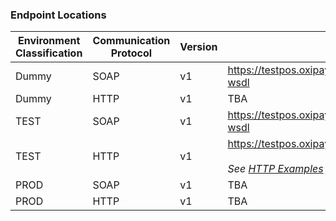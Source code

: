<h3>Endpoint Locations</h3>

Environment<br/>Classification | Communication<br/>Protocol | Version | URL
----------|----------|----------|----------
Dummy | SOAP | v1 | <a href="https://testpos.oxipay.com.au/soap/v1/TestService.svc?wsdl">https://testpos.oxipay.com.au/soap/v1/TestService.svc?wsdl</a>
Dummy | HTTP | v1 | TBA
TEST | SOAP | v1 | <a href="https://testpos.oxipay.com.au/soap/v1/Service.svc?wsdl">https://testpos.oxipay.com.au/soap/v1/Service.svc?wsdl</a>
TEST | HTTP | v1 | <a href="https://testpos.oxipay.com.au/webapi/v1/">https://testpos.oxipay.com.au/webapi/v1/</a><br/><br/><em>See <a href="/api_information/http_examples/">HTTP Examples</a> for a list of specific endpoints.</em>
PROD | SOAP | v1 | TBA
PROD | HTTP | v1 | TBA
